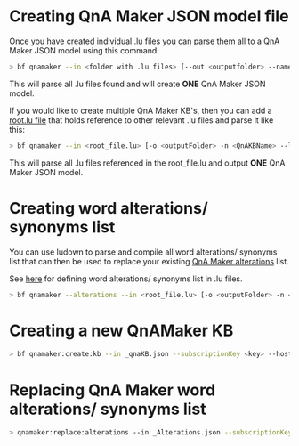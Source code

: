 # Creating QnA Maker JSON model file

Once you have created individual .lu files you can parse them all to a QnA Maker JSON model using this command: 
```bash
> bf qnamaker --in <folder with .lu files> [--out <outputfolder> --name <QnAKBName>]
```

This will parse all .lu files found and will create **ONE** QnA Maker JSON model. 

If you would like to create multiple QnA Maker KB's, then you can add a [root.lu file](../examples/en-us/root.lu) that holds reference to other relevant .lu files and parse it like this: 

```bash
> bf qnamaker --in <root_file.lu> [-o <outputFolder> -n <QnAKBName> --log]
```

This will parse all .lu files referenced in the root_file.lu and output **ONE** QnA Maker JSON model. 

# Creating word alterations/ synonyms list
You can use ludown to parse and compile all word alterations/ synonyms list that can then be used to replace your existing [QnA Maker alterations](https://westus.dev.cognitive.microsoft.com/docs/services/5a93fcf85b4ccd136866eb37/operations/5ac266295b4ccd1554da75fd) list. 

See [here](lu-file-format.md#QnA-Maker-alterations) for defining word alterations/ synonyms list in .lu files.

```bash
> bf qnamaker --alterations --in <root_file.lu> [-o <outputFolder> -n <QnAKBName> --log]
```

# Creating a new QnAMaker KB

```bash
> bf qnamaker:create:kb --in _qnaKB.json --subscriptionKey <key> --hostname <url> --endpointKey <key>
```

# Replacing QnA Maker word alterations/ synonyms list

```bash
> qnamaker:replace:alterations --in _Alterations.json --subscriptionKey <key> --hostname <url> --endpointKey <key>
```


